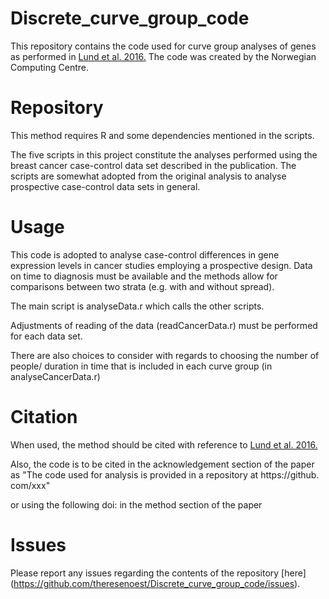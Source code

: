# Discrete_curve_group_code

This repository contains the code used for curve group analyses of genes as performed in [Lund et al. 2016.](http://bmcmedresmethodol.biomedcentral.com/articles/10.1186/s12874-016-0129-z)
The code was created by the Norwegian Computing Centre.


# Repository

This method requires R and some dependencies mentioned in the scripts.

The five scripts in this project constitute the analyses performed using the breast cancer case-control data set described in the publication.
The scripts are somewhat adopted from the original analysis to analyse prospective case-control data sets in general.

# Usage

This code is adopted to analyse case-control differences in gene expression levels in cancer studies employing a prospective design.
Data on time to diagnosis must be available and the methods allow for comparisons between two strata (e.g. with and without spread).

The main script is analyseData.r which calls the other scripts.

Adjustments of reading of the data (readCancerData.r) must be performed for each data set.

There are also choices to consider with regards to choosing the number of people/
duration in time that is included in each curve group (in analyseCancerData.r)

# Citation

When used, the method should be cited with reference to [Lund et al. 2016.](http://bmcmedresmethodol.biomedcentral.com/articles/10.1186/s12874-016-0129-z)

Also, the code is to be cited in the acknowledgement section of the paper as 
"The code used for analysis is provided in a repository at https://github. com/xxx"

or using the following doi: in the method section of the paper


# Issues 
Please report any issues regarding the contents of the repository [here] (https://github.com/theresenoest/Discrete_curve_group_code/issues). 
